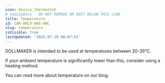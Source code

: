 ```yaml
---
icon: device_thermostat
# snazzyDocs - DO NOT REMOVE OR EDIT BELOW THIS LINE
title: Temperature
id: C8R-0ML0-AN8-8NC
slug: temperature
isVisible: true
lastUpdated: '2025-07-10 00:07:51'
---
```

DOLLMAKER is intended to be used at temperatures between 20-35°C.

If your ambient temperature is significantly lower than this, consider using a heating method.

You can read more about temperature on our blog.

<br />